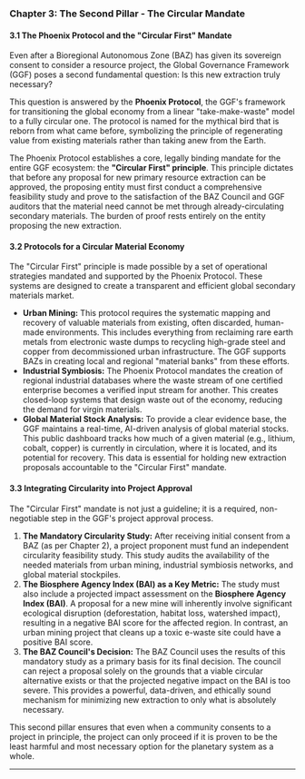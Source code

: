 ### **Chapter 3: The Second Pillar - The Circular Mandate**

#### **3.1 The Phoenix Protocol and the "Circular First" Mandate**

Even after a Bioregional Autonomous Zone (BAZ) has given its sovereign consent to consider a resource project, the Global Governance Framework (GGF) poses a second fundamental question: Is this new extraction truly necessary?

This question is answered by the **Phoenix Protocol**, the GGF's framework for transitioning the global economy from a linear "take-make-waste" model to a fully circular one. The protocol is named for the mythical bird that is reborn from what came before, symbolizing the principle of regenerating value from existing materials rather than taking anew from the Earth.

The Phoenix Protocol establishes a core, legally binding mandate for the entire GGF ecosystem: the **"Circular First" principle**. This principle dictates that before any proposal for new primary resource extraction can be approved, the proposing entity must first conduct a comprehensive feasibility study and prove to the satisfaction of the BAZ Council and GGF auditors that the material need cannot be met through already-circulating secondary materials. The burden of proof rests entirely on the entity proposing the new extraction.

#### **3.2 Protocols for a Circular Material Economy**

The "Circular First" principle is made possible by a set of operational strategies mandated and supported by the Phoenix Protocol. These systems are designed to create a transparent and efficient global secondary materials market.

* **Urban Mining:** This protocol requires the systematic mapping and recovery of valuable materials from existing, often discarded, human-made environments. This includes everything from reclaiming rare earth metals from electronic waste dumps to recycling high-grade steel and copper from decommissioned urban infrastructure. The GGF supports BAZs in creating local and regional "material banks" from these efforts.
* **Industrial Symbiosis:** The Phoenix Protocol mandates the creation of regional industrial databases where the waste stream of one certified enterprise becomes a verified input stream for another. This creates closed-loop systems that design waste out of the economy, reducing the demand for virgin materials.
* **Global Material Stock Analysis:** To provide a clear evidence base, the GGF maintains a real-time, AI-driven analysis of global material stocks. This public dashboard tracks how much of a given material (e.g., lithium, cobalt, copper) is currently in circulation, where it is located, and its potential for recovery. This data is essential for holding new extraction proposals accountable to the "Circular First" mandate.

#### **3.3 Integrating Circularity into Project Approval**

The "Circular First" mandate is not just a guideline; it is a required, non-negotiable step in the GGF's project approval process.

1.  **The Mandatory Circularity Study:** After receiving initial consent from a BAZ (as per Chapter 2), a project proponent must fund an independent circularity feasibility study. This study audits the availability of the needed materials from urban mining, industrial symbiosis networks, and global material stockpiles.
2.  **The Biosphere Agency Index (BAI) as a Key Metric:** The study must also include a projected impact assessment on the **Biosphere Agency Index (BAI)**. A proposal for a new mine will inherently involve significant ecological disruption (deforestation, habitat loss, watershed impact), resulting in a negative BAI score for the affected region. In contrast, an urban mining project that cleans up a toxic e-waste site could have a positive BAI score.
3.  **The BAZ Council's Decision:** The BAZ Council uses the results of this mandatory study as a primary basis for its final decision. The council can reject a proposal solely on the grounds that a viable circular alternative exists or that the projected negative impact on the BAI is too severe. This provides a powerful, data-driven, and ethically sound mechanism for minimizing new extraction to only what is absolutely necessary.

This second pillar ensures that even when a community consents to a project in principle, the project can only proceed if it is proven to be the least harmful and most necessary option for the planetary system as a whole.

---

